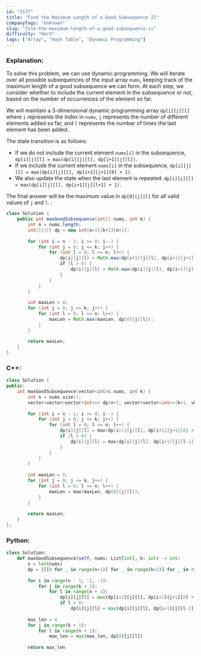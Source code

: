 ```yaml
---
id: "3177"
title: "Find the Maximum Length of a Good Subsequence II"
companyTags: "Unknown"
slug: "find-the-maximum-length-of-a-good-subsequence-ii"
difficulty: "Hard"
tags: ["Array", "Hash Table", "Dynamic Programming"]
---
```


### Explanation:
To solve this problem, we can use dynamic programming. We will iterate over all possible subsequences of the input array `nums`, keeping track of the maximum length of a good subsequence we can form. At each step, we consider whether to include the current element in the subsequence or not, based on the number of occurrences of the element so far.

We will maintain a 3-dimensional dynamic programming array `dp[i][j][l]` where `i` represents the index in `nums`, `j` represents the number of different elements added so far, and `l` represents the number of times the last element has been added.

The state transition is as follows:
- If we do not include the current element `nums[i]` in the subsequence, `dp[i][j][l] = max(dp[i][j][l], dp[i+1][j][l])`.
- If we include the current element `nums[i]` in the subsequence, `dp[i][j][l] = max(dp[i][j][l], dp[i+1][j+1][0] + 1)`.
- We also update the state when the last element is repeated: `dp[i][j][l] = max(dp[i][j][l], dp[i+1][j][l+1] + 1)`.

The final answer will be the maximum value in `dp[0][j][l]` for all valid values of `j` and `l`.
:
```java
class Solution {
    public int maxGoodSubsequence(int[] nums, int k) {
        int n = nums.length;
        int[][][] dp = new int[n+1][k+1][n+1];
        
        for (int i = n - 1; i >= 0; i--) {
            for (int j = 0; j <= k; j++) {
                for (int l = 0; l <= n; l++) {
                    dp[i][j][l] = Math.max(dp[i+1][j][l], dp[i+1][j+1][0] + 1);
                    if (l > 0) {
                        dp[i][j][l] = Math.max(dp[i][j][l], dp[i+1][j][l-1] + 1);
                    }
                }
            }
        }
        
        int maxLen = 0;
        for (int j = 0; j <= k; j++) {
            for (int l = 0; l <= n; l++) {
                maxLen = Math.max(maxLen, dp[0][j][l]);
            }
        }
        
        return maxLen;
    }
}
```

### C++:
```cpp
class Solution {
public:
    int maxGoodSubsequence(vector<int>& nums, int k) {
        int n = nums.size();
        vector<vector<vector<int>>> dp(n+1, vector<vector<int>>(k+1, vector<int>(n+1)));
        
        for (int i = n - 1; i >= 0; i--) {
            for (int j = 0; j <= k; j++) {
                for (int l = 0; l <= n; l++) {
                    dp[i][j][l] = max(dp[i+1][j][l], dp[i+1][j+1][0] + 1);
                    if (l > 0) {
                        dp[i][j][l] = max(dp[i][j][l], dp[i+1][j][l-1] + 1);
                    }
                }
            }
        }
        
        int maxLen = 0;
        for (int j = 0; j <= k; j++) {
            for (int l = 0; l <= n; l++) {
                maxLen = max(maxLen, dp[0][j][l]);
            }
        }
        
        return maxLen;
    }
};
```

### Python:
```python
class Solution:
    def maxGoodSubsequence(self, nums: List[int], k: int) -> int:
        n = len(nums)
        dp = [[[0 for _ in range(n+1)] for _ in range(k+1)] for _ in range(n+1)]
        
        for i in range(n - 1, -1, -1):
            for j in range(k + 1):
                for l in range(n + 1):
                    dp[i][j][l] = max(dp[i+1][j][l], dp[i+1][j+1][0] + 1)
                    if l > 0:
                        dp[i][j][l] = max(dp[i][j][l], dp[i+1][j][l-1] + 1)
        
        max_len = 0
        for j in range(k + 1):
            for l in range(n + 1):
                max_len = max(max_len, dp[0][j][l])
        
        return max_len
```